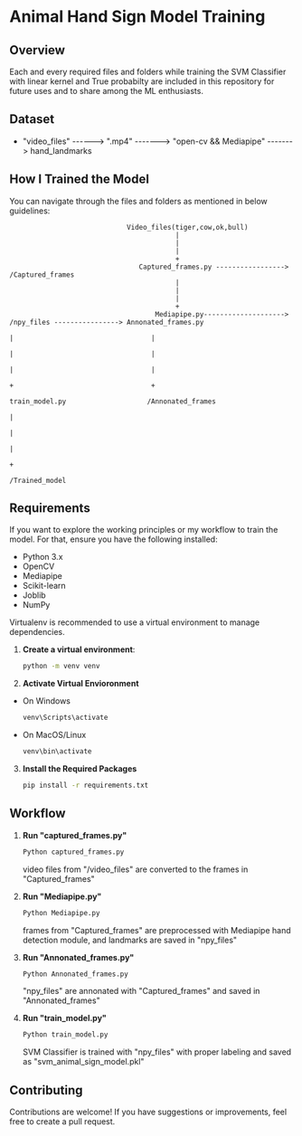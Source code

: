 # Animal Hand Sign Model Training

## Overview

Each and every required files and folders while training the SVM Classifier with linear kernel and True probabilty are included in this repository for future uses and to share among the ML enthusiasts.


## Dataset

- "video_files" ------> ".mp4" -------> "open-cv && Mediapipe" -------> hand_landmarks


## How I Trained the Model

You can navigate through the files and folders as mentioned in below guidelines:

                                 Video_files(tiger,cow,ok,bull)
                                             |
                                             |
                                             |
                                             +
                                    Captured_frames.py -----------------> /Captured_frames
                                             |
                                             |
                                             |
                                             +
                                        Mediapipe.py--------------------> /npy_files ----------------> Annonated_frames.py
                                                                              |                                  |
                                                                              |                                  |
                                                                              |                                  |
                                                                              +                                  +
                                                                        train_model.py                    /Annonated_frames
                                                                              |
                                                                              |
                                                                              |
                                                                              +
                                                                        /Trained_model



## Requirements

If you want to explore the working principles or my workflow to train the model. For that, ensure you have the following installed:

- Python 3.x
- OpenCV
- Mediapipe
- Scikit-learn
- Joblib
- NumPy

Virtualenv is recommended to use a virtual environment to manage dependencies.

1. **Create a virtual environment**:
   ```bash
   python -m venv venv
   ```
2. **Activate Virtual Envioronment**
- On Windows
   ```bash
   venv\Scripts\activate
   ```
- On MacOS/Linux
    ```bash
   venv\bin\activate
   ```

3. **Install the Required Packages**

   ```bash
   pip install -r requirements.txt
   ```


## Workflow


1. **Run "captured_frames.py"**
   ```bash
   Python captured_frames.py
   ```
   video files from "/video_files" are converted to the frames in "Captured_frames"

2. **Run "Mediapipe.py"**
   ```bash
   Python Mediapipe.py
   ```
   frames from "Captured_frames" are preprocessed with Mediapipe hand detection module, and landmarks are saved in "npy_files"

3. **Run "Annonated_frames.py"**
   ```bash
   Python Annonated_frames.py
   ```
   "npy_files" are annonated with "Captured_frames" and saved in "Annonated_frames"

4. **Run "train_model.py"**
    ```bash
   Python train_model.py
   ```
    SVM Classifier is trained with "npy_files" with proper labeling and saved as "svm_animal_sign_model.pkl"



## Contributing

   
Contributions are welcome! If you have suggestions or improvements, feel free to create a pull request.
